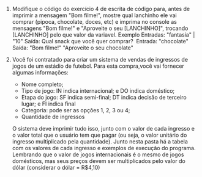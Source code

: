 1. Modifique o código do exercício 4 de escrita de código para, antes de imprimir a mensagem "Bom filme!", mostre qual lanchinho ele vai comprar (pipoca, chocolate, doces, etc) e imprima no console as mensagens "Bom filme!" e "Aproveite o seu [LANCHINHO]", trocando [LANCHINHO] pelo que valor da variavel.
Exemplo
Entradas: "fantasia" | "10"
Saída:
 Qual snack que você quer comprar?
​
Entrada: "chocolate"
Saída:
"Bom filme!"
"Aproveite o seu chocolate"

2. Você foi contratado para criar um sistema de vendas de ingressos de jogos de um estádio de futebol. Para esta compra,você vai fornecer algumas informações:
    - Nome completo;
    - Tipo de jogo: IN indica internacional; e DO indica doméstico;
    - Etapa do jogo: SF indica semi-final; DT indica decisão de terceiro lugar; e FI indica final
    - Categoria: pode ser as opções 1, 2, 3 ou 4;
    - Quantidade de ingressos
    
    O sistema deve imprimir tudo isso, junto com o valor de cada ingresso e o valor total que o usuário tem que pagar (ou seja, o valor unitário do ingresso multiplicado pela quantidade). Junto nesta pasta há a tabela com os valores de cada ingresso e exemplos de execução do programa. Lembrando que o valor de jogos internacionais é o mesmo de jogos domésticos, mas seus preços devem ser multiplicados pelo valor do dólar (considerar o dólar = R$4,10)